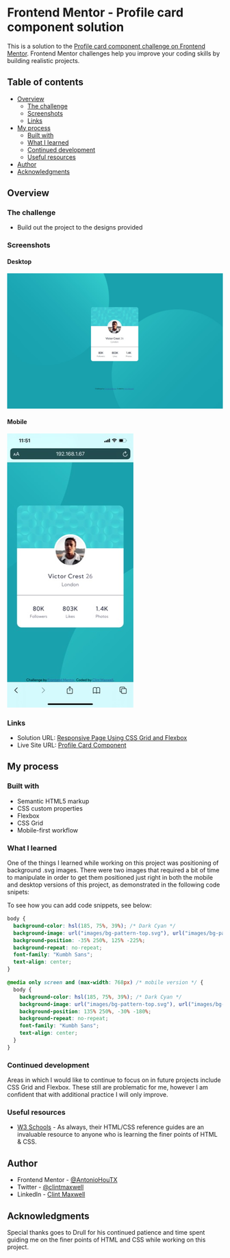 # Frontend Mentor - Profile card component solution

This is a solution to the [Profile card component challenge on Frontend Mentor](https://www.frontendmentor.io/challenges/profile-card-component-cfArpWshJ). Frontend Mentor challenges help you improve your coding skills by building realistic projects. 

## Table of contents

- [Overview](#overview)
  - [The challenge](#the-challenge)
  - [Screenshots](#screenshot)
  - [Links](#links)
- [My process](#my-process)
  - [Built with](#built-with)
  - [What I learned](#what-i-learned)
  - [Continued development](#continued-development)
  - [Useful resources](#useful-resources)
- [Author](#author)
- [Acknowledgments](#acknowledgments)

## Overview

### The challenge

- Build out the project to the designs provided

### Screenshots
#### Desktop
![](images/desktop_screenshot.jpg)

#### Mobile
![](images/mobile_screenshot.jpg)

### Links

- Solution URL: [Responsive Page Using CSS Grid and Flexbox](https://www.frontendmentor.io/solutions/responsive-page-using-css-grid-and-flexbox-SzGKs88IW)
- Live Site URL: [Profile Card Component](https://antoniohoutx.github.io/profile-card-component-main/index.html)

## My process

### Built with

- Semantic HTML5 markup
- CSS custom properties
- Flexbox
- CSS Grid
- Mobile-first workflow

### What I learned

One of the things I learned while working on this project was positioning of background .svg images.  There were two images that required a bit of time to manipulate in order to get them positioned just right in both the mobile and desktop versions of this project, as demonstrated in the following code snipets:

To see how you can add code snippets, see below:

```css
body {
  background-color: hsl(185, 75%, 39%); /* Dark Cyan */
  background-image: url("images/bg-pattern-top.svg"), url("images/bg-pattern-bottom.svg");
  background-position: -35% 250%, 125% -225%;
  background-repeat: no-repeat;
  font-family: "Kumbh Sans";
  text-align: center;
}
```
```css
@media only screen and (max-width: 768px) /* mobile version */ {
  body {
    background-color: hsl(185, 75%, 39%); /* Dark Cyan */
    background-image: url("images/bg-pattern-top.svg"), url("images/bg-pattern-bottom.svg");
    background-position: 135% 250%, -30% -180%;
    background-repeat: no-repeat;
    font-family: "Kumbh Sans";
    text-align: center;
  }
}
```
### Continued development

Areas in which I would like to continue to focus on in future projects include CSS Grid and Flexbox.  These still are problematic for me, however I am confident that with additional practice I will only improve.
### Useful resources

- [W3 Schools](https://www.w3schools.com/default.asp) - As always, their HTML/CSS reference guides are an invaluable resource to anyone who is learning the finer points of HTML & CSS.
## Author

- Frontend Mentor - [@AntonioHouTX](https://www.frontendmentor.io/profile/AntonioHouTX)
- Twitter - [@clintmaxwell](https://www.twitter.com/clintmaxwell)
- LinkedIn - [Clint Maxwell](https://www.linkedin.com/in/maxwellclint/)
## Acknowledgments

Special thanks goes to Drull for his continued patience and time spent guiding me on the finer points of HTML and CSS while working on this project.  
